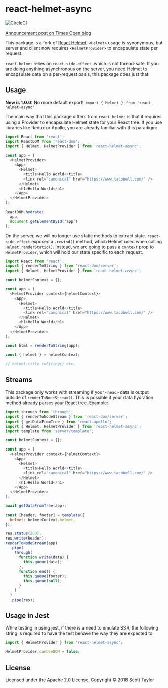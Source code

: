 # react-helmet-async

[![CircleCI](https://circleci.com/gh/staylor/react-helmet-async.svg?style=svg)](https://circleci.com/gh/staylor/react-helmet-async)

[Announcement post on Times Open blog](https://open.nytimes.com/the-future-of-meta-tag-management-for-modern-react-development-ec26a7dc9183)

This package is a fork of [React Helmet](https://github.com/nfl/react-helmet).
`<Helmet>` usage is synonymous, but server and client now requires `<HelmetProvider>` to encapsulate state per request.

`react-helmet` relies on `react-side-effect`, which is not thread-safe. If you are doing anything asynchronous on the server, you need Helmet to encapsulate data on a per-request basis, this package does just that.

## Usage

**New is 1.0.0:** No more default export! `import { Helmet } from 'react-helmet-async'`

The main way that this package differs from `react-helmet` is that it requires using a Provider to encapsulate Helmet state for your React tree. If you use libraries like Redux or Apollo, you are already familiar with this paradigm:

```javascript
import React from 'react';
import ReactDOM from 'react-dom';
import { Helmet, HelmetProvider } from 'react-helmet-async';

const app = (
  <HelmetProvider>
    <App>
      <Helmet>
        <title>Hello World</title>
        <link rel="canonical" href="https://www.tacobell.com/" />
      </Helmet>
      <h1>Hello World</h1>
    </App>
  </HelmetProvider>
);

ReactDOM.hydrate(
  app,
  document.getElementById(‘app’)
);
```

On the server, we will no longer use static methods to extract state. `react-side-effect`
exposed a `.rewind()` method, which Helmet used when calling `Helmet.renderStatic()`. Instead, we are going
to pass a `context` prop to `HelmetProvider`, which will hold our state specific to each request.

```javascript
import React from 'react';
import { renderToString } from 'react-dom/server';
import { Helmet, HelmetProvider } from 'react-helmet-async';

const helmetContext = {};

const app = (
  <HelmetProvider context={helmetContext}>
    <App>
      <Helmet>
        <title>Hello World</title>
        <link rel="canonical" href="https://www.tacobell.com/" />
      </Helmet>
      <h1>Hello World</h1>
    </App>
  </HelmetProvider>
);

const html = renderToString(app);

const { helmet } = helmetContext;

// helmet.title.toString() etc…
```

## Streams

This package only works with streaming if your `<head>` data is output outside of `renderToNodeStream()`.
This is possible if your data hydration method already parses your React tree. Example:

```javascript
import through from 'through';
import { renderToNodeStream } from 'react-dom/server';
import { getDataFromTree } from 'react-apollo';
import { Helmet, HelmetProvider } from 'react-helmet-async';
import template from 'server/template';

const helmetContext = {};

const app = (
  <HelmetProvider context={helmetContext}>
    <App>
      <Helmet>
        <title>Hello World</title>
        <link rel="canonical" href="https://www.tacobell.com/" />
      </Helmet>
      <h1>Hello World</h1>
    </App>
  </HelmetProvider>
);

await getDataFromTree(app);

const [header, footer] = template({
  helmet: helmetContext.helmet,
});

res.status(200);
res.write(header);
renderToNodeStream(app)
  .pipe(
    through(
      function write(data) {
        this.queue(data);
      },
      function end() {
        this.queue(footer);
        this.queue(null);
      }
    )
  )
  .pipe(res);
```

## Usage in Jest
While testing in using jest, if there is a need to emulate SSR, the following string is required to have the test behave the way they are expected to.

```javascript
import { HelmetProvider } from 'react-helmet-async';

HelmetProvider.canUseDOM = false;
```

## License

Licensed under the Apache 2.0 License, Copyright © 2018 Scott Taylor
